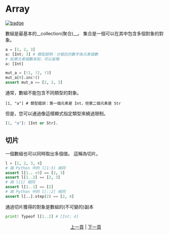 # Array

[![badge](https://img.shields.io/endpoint.svg?url=https%3A%2F%2Fgezf7g7pd5.execute-api.ap-northeast-1.amazonaws.com%2Fdefault%2Fsource_up_to_date%3Fowner%3Derg-lang%26repos%3Derg%26ref%3Dmain%26path%3Ddoc/EN/syntax/10_array.md%26commit_hash%3D51de3c9d5a9074241f55c043b9951b384836b258)](https://gezf7g7pd5.execute-api.ap-northeast-1.amazonaws.com/default/source_up_to_date?owner=erg-lang&repos=erg&ref=main&path=doc/EN/syntax/10_array.md&commit_hash=51de3c9d5a9074241f55c043b9951b384836b258)

數組是最基本的__collection(聚合)__。
集合是一個可以在其中包含多個對象的對象。

```python
a = [1, 2, 3]
a: [Int; 3] # 類型說明：分號后的數字為元素個數
# 如果元素個數未知，可以省略
a: [Int]

mut_a = [!1, !2, !3]
mut_a[0].inc!()
assert mut_a == [2, 2, 3]
```

通常，數組不能包含不同類型的對象。

```python.
[1, "a"] # 類型錯誤：第一個元素是 Int，但第二個元素是 Str
```

但是，您可以通過像這樣顯式指定類型來繞過限制。

```python
[1, "a"]: [Int or Str].
```

## 切片

一個數組也可以同時取出多個值。 這稱為切片。

```python
l = [1, 2, 3, 4]
# 與 Python 中的 l[1:3] 相同
assert l[1.. <3] == [2, 3]
assert l[1..2] == [2, 3]
# 與 l[1] 相同
assert l[1..1] == [2]
# 與 Python 中的 l[::2] 相同
assert l[..].step(2) == [2, 4]
```

通過切片獲得的對象是數組的(不可變的)副本

```python
print! Typeof l[1..2] # [Int; 4]
```

<p align='center'>
    <a href='./09_builtin_procs.md'>上一頁</a> | <a href='./11_tuple.md'>下一頁</a>
</p>
